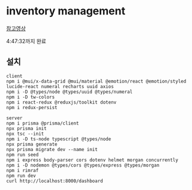 # inventory management

[참고영상](https://youtu.be/ddKQ8sZo_v8?si=7Smg8bIzXgc6_JS4)

4:47:32까지 완료

## 설치
```
client
npm i @mui/x-data-grid @mui/material @emotion/react @emotion/styled lucide-react numeral recharts uuid axios
npm i -D @types/node @types/uuid @types/numeral
npm i -D tw-colors
npm i react-redux @reduxjs/toolkit dotenv
npm i redux-persist

server
npm i prisma @prisma/client
npx prisma init
npx tsc --init
npm i -D ts-node typescript @types/node
npx prisma generate
npx prisma migrate dev --name init
npm run seed
npm i express body-parser cors dotenv helmet morgan concurrently
npm i -D nodemon @types/cors @types/express @types/morgan
npm i rimraf
npm run dev
curl http://localhost:8000/dashboard
```